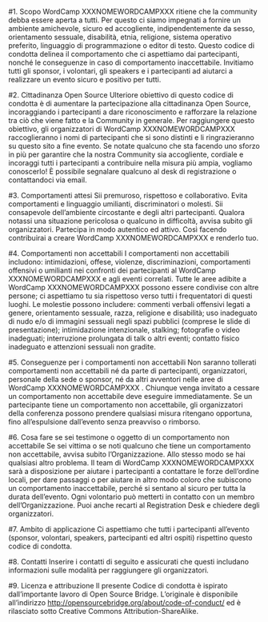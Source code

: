
#1. Scopo
WordCamp XXXNOMEWORDCAMPXXX ritiene che la community debba essere aperta a tutti. Per questo ci siamo impegnati a fornire un ambiente amichevole, sicuro ed accogliente, indipendentemente da sesso, orientamento sessuale, disabilità, etnia, religione, sistema operativo preferito, linguaggio di programmazione o editor di testo.
Questo codice di condotta delinea il comportamento che ci aspettiamo dai partecipanti, nonché le conseguenze in caso di comportamento inaccettabile.
Invitiamo tutti gli sponsor, i volontari, gli speakers e i partecipanti ad aiutarci a realizzare un evento sicuro e positivo per tutti.

#2. Cittadinanza Open Source
Ulteriore obiettivo di questo codice di condotta è di aumentare la partecipazione alla cittadinanza Open Source, incoraggiando i partecipanti a dare riconoscimento e rafforzare la relazione tra ciò che viene fatto e la Community in generale.
Per raggiungere questo obiettivo, gli organizzatori di WordCamp XXXNOMEWORDCAMPXXX raccoglieranno i nomi di partecipanti che si sono distinti e li ringrazieranno su questo sito a fine evento.
Se notate qualcuno che sta facendo uno sforzo in più per garantire che la nostra Community sia accogliente, cordiale e incoraggi tutti i partecipanti a contribuire nella misura più ampia, vogliamo conoscerlo! È possibile segnalare qualcuno al desk di registrazione o contattandoci via email.

#3. Comportamenti attesi
Sii premuroso, rispettoso e collaborativo.
Evita comportamenti e linguaggio umilianti, discriminatori o molesti.
Sii consapevole dell’ambiente circostante e degli altri partecipanti. Qualora notassi una situazione pericolosa o qualcuno in difficoltà, avvisa subito gli organizzatori.
Partecipa in modo autentico ed attivo. Così facendo contribuirai a creare WordCamp XXXNOMEWORDCAMPXXX e renderlo tuo.

#4. Comportamenti non accettabili
I comportamenti non accettabili includono: intimidazioni, offese, violenze, discriminazioni, comportamenti offensivi o umilianti nei confronti dei partecipanti al WordCamp XXXNOMEWORDCAMPXXX  e agli eventi correlati. Tutte le aree adibite a WordCamp XXXNOMEWORDCAMPXXX  possono essere condivise con altre persone; ci aspettiamo tu sia rispettoso verso tutti i frequentatori di questi luoghi.
Le molestie possono includere: commenti verbali offensivi legati a genere, orientamento sessuale, razza, religione e disabilità; uso inadeguato di nudo e/o di immagini sessuali negli spazi pubblici (comprese le slide di presentazione); intimidazione intenzionale, stalking; fotografie o video inadeguati; interruzione prolungata di talk o altri eventi; contatto fisico inadeguato e attenzioni sessuali non gradite.

#5. Conseguenze per i comportamenti non accettabili
Non saranno tollerati comportamenti non accettabili né da parte di partecipanti, organizzatori, personale della sede o sponsor, né da altri avventori nelle aree di WordCamp XXXNOMEWORDCAMPXXX .
Chiunque venga invitato a cessare un comportamento non accettabile deve eseguire immediatamente.
Se un partecipante tiene un comportamento non accettabile, gli organizzatori della conferenza possono prendere qualsiasi misura ritengano opportuna, fino all’espulsione dall’evento senza preavviso o rimborso.

#6. Cosa fare se sei testimone o oggetto di un comportamento non accettabile
Se sei vittima o se noti qualcuno che tiene un comportamento non accettabile, avvisa subito l’Organizzazione. Allo stesso modo se hai qualsiasi altro problema.
Il team di WordCamp XXXNOMEWORDCAMPXXX sarà a disposizione per aiutare i partecipanti a contattare le forze dell’ordine locali, per dare passaggi o per aiutare in altro modo coloro che subiscono un comportamento inaccettabile, perché si sentano al sicuro per tutta la durata dell’evento.
Ogni volontario può metterti in contatto con un membro dell’Organizzazione. Puoi anche recarti al Registration Desk e chiedere degli organizzatori.

#7. Ambito di applicazione
Ci aspettiamo che tutti i partecipanti all’evento (sponsor, volontari, speakers, partecipanti ed altri ospiti) rispettino questo codice di condotta.

#8. Contatti
Inserire i contatti di seguito e assicurati che questi includano informazioni sulle modalità per raggiungere gli organizzatori.

#9. Licenza e attribuzione
Il presente Codice di condotta è ispirato dall’importante lavoro di Open Source Bridge. L’originale è disponibile all’indirizzo http://opensourcebridge.org/about/code-of-conduct/ ed è rilasciato sotto Creative Commons Attribution-ShareAlike.
